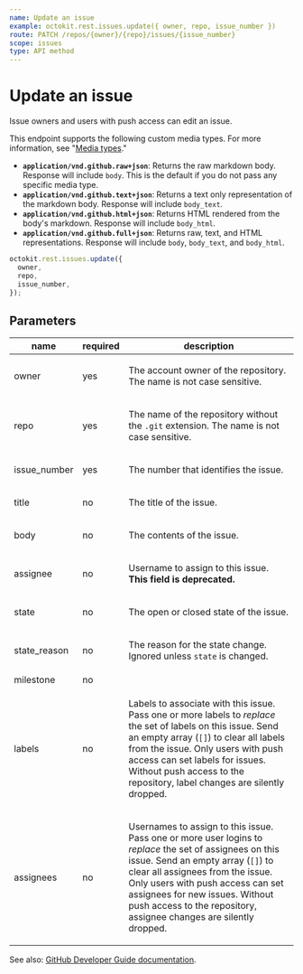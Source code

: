 ```yaml
---
name: Update an issue
example: octokit.rest.issues.update({ owner, repo, issue_number })
route: PATCH /repos/{owner}/{repo}/issues/{issue_number}
scope: issues
type: API method
---
```


# Update an issue

Issue owners and users with push access can edit an issue.

This endpoint supports the following custom media types. For more information, see "[Media types](https://docs.github.com/rest/using-the-rest-api/getting-started-with-the-rest-api#media-types)."

- **`application/vnd.github.raw+json`**: Returns the raw markdown body. Response will include `body`. This is the default if you do not pass any specific media type.
- **`application/vnd.github.text+json`**: Returns a text only representation of the markdown body. Response will include `body_text`.
- **`application/vnd.github.html+json`**: Returns HTML rendered from the body's markdown. Response will include `body_html`.
- **`application/vnd.github.full+json`**: Returns raw, text, and HTML representations. Response will include `body`, `body_text`, and `body_html`.

```js
octokit.rest.issues.update({
  owner,
  repo,
  issue_number,
});
```

## Parameters

<table>
  <thead>
    <tr>
      <th>name</th>
      <th>required</th>
      <th>description</th>
    </tr>
  </thead>
  <tbody>
    <tr><td>owner</td><td>yes</td><td>

The account owner of the repository. The name is not case sensitive.

</td></tr>
<tr><td>repo</td><td>yes</td><td>

The name of the repository without the `.git` extension. The name is not case sensitive.

</td></tr>
<tr><td>issue_number</td><td>yes</td><td>

The number that identifies the issue.

</td></tr>
<tr><td>title</td><td>no</td><td>

The title of the issue.

</td></tr>
<tr><td>body</td><td>no</td><td>

The contents of the issue.

</td></tr>
<tr><td>assignee</td><td>no</td><td>

Username to assign to this issue. **This field is deprecated.**

</td></tr>
<tr><td>state</td><td>no</td><td>

The open or closed state of the issue.

</td></tr>
<tr><td>state_reason</td><td>no</td><td>

The reason for the state change. Ignored unless `state` is changed.

</td></tr>
<tr><td>milestone</td><td>no</td><td>

</td></tr>
<tr><td>labels</td><td>no</td><td>

Labels to associate with this issue. Pass one or more labels to _replace_ the set of labels on this issue. Send an empty array (`[]`) to clear all labels from the issue. Only users with push access can set labels for issues. Without push access to the repository, label changes are silently dropped.

</td></tr>
<tr><td>assignees</td><td>no</td><td>

Usernames to assign to this issue. Pass one or more user logins to _replace_ the set of assignees on this issue. Send an empty array (`[]`) to clear all assignees from the issue. Only users with push access can set assignees for new issues. Without push access to the repository, assignee changes are silently dropped.

</td></tr>
  </tbody>
</table>

See also: [GitHub Developer Guide documentation](https://docs.github.com/rest/issues/issues#update-an-issue).
